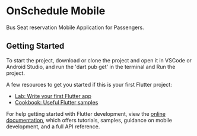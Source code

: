 # OnSchedule Mobile

Bus Seat reservation Mobile Application for Passengers.

## Getting Started

To start the project, download or clone the project and open it in VSCode or Android Studio, and run the 'dart pub get' in the terminal and Run the project.


A few resources to get you started if this is your first Flutter project:

- [Lab: Write your first Flutter app](https://docs.flutter.dev/get-started/codelab)
- [Cookbook: Useful Flutter samples](https://docs.flutter.dev/cookbook)

For help getting started with Flutter development, view the
[online documentation](https://docs.flutter.dev/), which offers tutorials,
samples, guidance on mobile development, and a full API reference.
